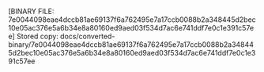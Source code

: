 [BINARY FILE: 7e0044098eae4dccb81ae69137f6a762495e7a17ccb0088b2a348445d2bec10e05ac376e5a6b34e8a80160ed9aed03f534d7ac6e741ddf7e0c1e391c57ee]
Stored copy: docs/converted-binary/7e0044098eae4dccb81ae69137f6a762495e7a17ccb0088b2a348445d2bec10e05ac376e5a6b34e8a80160ed9aed03f534d7ac6e741ddf7e0c1e391c57ee
